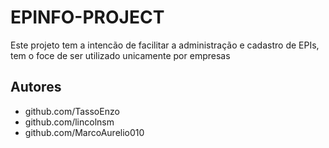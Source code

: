 # **E P I N F O - P R O J E C T**<br/>
Este projeto tem a intencão de facilitar a administração e cadastro de EPIs, tem o foce de ser utilizado unicamente por empresas<br/>
 
## Autores<br/>
- github.com/TassoEnzo<br/>
- github.com/lincolnsm<br/>
- github.com/MarcoAurelio010<br/>
 
